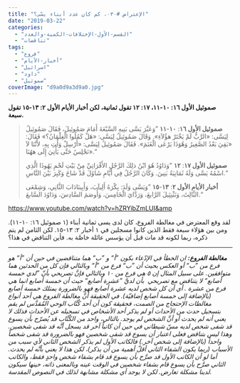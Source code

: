 ```yaml
---
title: "الإعتراض #٠٣٠، كم كان عدد أبناء يسّى؟"
date: "2019-03-22"
categories: 
  - "القسم-الأول-الإختلافات-الكمية-والعدد"
  - "تناقضات"
tags: 
  - "فروع"
  - "أخبار-الأيام"
  - "اسرائيل"
  - "داود"
  - "صموئيل"
coverImage: "d9a0d9a3d9a0.jpg"
---
```


**صموئيل الأول ١٦: ١٠-١١، ١٧: ١٢ تقول ثمانية، لكن أخبار الأيام الأول ٢: ١٣-١٥ تقول سبعة.**

> **صموئيل الأول ١٦**: **١٠**\-**١١** ”وَعَبَّرَ يَسَّى بَنِيهِ السَّبْعَةَ أَمَامَ صَمُوئِيلَ، فَقَالَ صَمُوئِيلُ لِيَسَّى: «الرَّبُّ لَمْ يَخْتَرْ هؤُلاَءِ». وَقَالَ صَمُوئِيلُ لِيَسَّى: «هَلْ كَمُلُوا الْغِلْمَانُ؟» فَقَالَ: «بَقِيَ بَعْدُ الصَّغِيرُ وَهُوَذَا يَرْعَى الْغَنَمَ». فَقَالَ صَمُوئِيلُ لِيَسَّى: «أَرْسِلْ وَأْتِ بِهِ، لأَنَّنَا لاَ نَجْلِسُ حَتَّى يَأْتِيَ إِلَى ههُنَا».“
> 
> **صموئيل الأول ١٧**: **١٢** ”وَدَاوُدُ هُوَ ابْنُ ذلِكَ الرَّجُلِ الأَفْرَاتِيِّ مِنْ بَيْتِ لَحْمِ يَهُوذَا الَّذِي اسْمُهُ يَسَّى وَلَهُ ثَمَانِيَةُ بَنِينَ. وَكَانَ الرَّجُلُ فِي أَيَّامِ شَاوُلَ قَدْ شَاخَ وَكَبِرَ بَيْنَ النَّاسِ.“
> 
> **أخبار الأيام الأول ٢**: **١٣**\-**١٥** ”وَيَسَّى وَلَدَ: بِكْرَهُ أَلِيآبَ، وَأَبِينَادَابَ الثَّانِي، وَشِمْعَى الثَّالِثَ، وَنَثْنِئِيلَ الرَّابعَ، وَرَدَّايَ الْخَامِسَ، وَأُوصَمَ السَّادِسَ، وَدَاوُدَ السَّابعَ.“

https://www.youtube.com/watch?v=hZRYibZmLUI&amp

لقد وقع المعترض في مغالطة الفروع، كان لدى يسى ثمانية أبناء (١ صموئيل ١٦: ١٠-١١). ومن بين هؤلاء سبعة فقط الذين كانوا مسجلين في ١ أخبار ٢: ١٣-١٥. لكن الثامن لم يتم ذكره، ربما لكونه قد مات قبل أن يؤسس عائلة خاصَّة به. فأين التناقض في هذا؟

* * *

_**مغالطة الفروع:** ان الخطأ في الإدّعاء بكون ”أ“ و ”ب“ هما متناقضين في حين أن ”أ“ هو فرع من ”ب“ أو العكس بحيث أن ”ب“ فرع من ”أ“ وبالتالي فإن كل من الحدثين هما متوافقين. على سبيل المثال إن ٥ هي فرع من ١٠ وبالتالي فإنَّ تصريحي بأنّ ”لدي خمسة أصابع“ لا يتناقض مع تصريحي  بأن لديَّ ”عشرة أصابع“ حيث أن خمسة أصابع انما هي فرع من عشرة . أي أن كل شخص لديه عشرة أصابع فهو بالضرورة يمتلك خمسة أصابع (بالإضافة إلى خمسة أصابع إضافيّة). في الحقيقة أنَّ مغالطة الفروع هي أحد أنواع مغالطات الإحتجاج من الصمت، فحقيقة كون أن أحد كُتَّاب الوحي المُقدَّس لم يقم بتسجيل حدث من الأحداث أو لم يذكر أحد الأشخاص في تسجيله عن الأحداث فذلك لا يعني أنه لم يحدث أو أنَّ الشخص لم يوجد. بالتالي، واحد من الكُتَّاب قد يُصرّح بأن يسوع قد شفى شخص لديه مسّ شيطاني في حين أن كاتباً آخر قد يسجل أنَّه قد شفى شخصين. وهذا ليس بتناقض فعلى اعتبار أن يسوع قد شفى شخصين فهو بالضرورة قد شفى شخصاً واحداً (بالإضافة إلى شخص آخر.) فالكاتب الأول لم يذكر الشخص الثاني لأي سبب من الأسباب (ربما يكون الشفاء الثاني أقلّ أهمية من أن يذكر)، لكن هذا لا يعني بأنَّه لم يحدث. أما لو أن الكاتب الأول قد صرَّح بأن يسوع قد قام بشفاء شخص واحدٍ فقط، والكاتب الثاني صرَّح بأن يسوع قام بشفاء شخصين في الوقت عينه وبالمعنى ذاته، حينها سيكون لدينا مشكلة تعارض. لكن لا يوجد أي مشكلة مشابهة لذلك في النصوص المقدسة._
